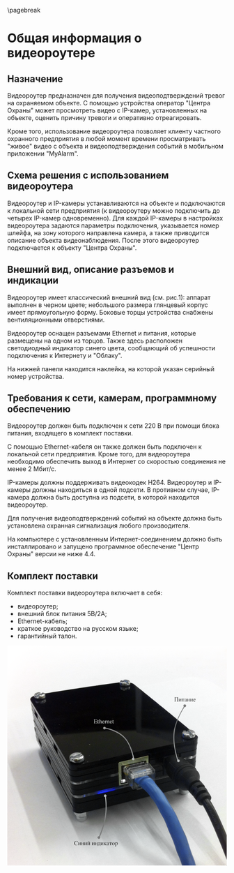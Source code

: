 \pagebreak

# Общая информация о видеороутере

## Назначение

Видеороутер предназначен для получения видеоподтверждений тревог на охраняемом объекте. С помощью устройства оператор "Центра Охраны" может просмотреть видео с IP-камер, установленных на объекте, оценить причину тревоги и оперативно отреагировать. 

Кроме того, использование видеороутера позволяет клиенту частного охранного предприятия в любой момент времени просматривать "живое" видео с объекта и видеоподтверждения событий в мобильном приложении "MyAlarm".

## Схема решения с использованием видеороутера

Видеороутер и IP-камеры устанавливаются на объекте и подключаются к локальной сети предприятия (к видеороутеру можно подключить до четырех IP-камер одновременно). Для каждой IP-камеры в настройках видеороутера задаются параметры подключения, указывается номер шлейфа, на зону которого направлена камера, а также приводится описание объекта видеонаблюдения. После этого видеороутер подключается к объекту "Центра Охраны".

## Внешний вид, описание разъемов и индикации

Видеороутер имеет классический внешний вид (см. рис.1): аппарат выполнен в черном цвете; небольшого размера глянцевый корпус имеет прямоугольную форму. Боковые торцы устройства снабжены вентиляционными отверстиями.

Видеороутер оснащен разъемами Ethernet и питания, которые размещены на одном из торцов. Также здесь расположен светодиодный индикатор синего цвета, сообщающий об успешности подключения к Интернету и "Облаку".

На нижней панели находится наклейка, на которой указан серийный номер устройства.

## Требования к сети, камерам, программному обеспечению

Видеороутер должен быть подключен к сети 220 В при помощи блока питания, входящего в комплект поставки. 

С помощью Ethernet-кабеля он также должен быть подключен к локальной сети предприятия. Кроме того, для видеороутера необходимо обеспечить выход в Интернет со скоростью соединения не менее 2 Мбит/с.

IP-камеры должны поддерживать видеокодек H264. Видеороутер и IP-камеры должны находиться в одной подсети. В противном случае, IP-камера должна быть доступна из подсети, в которой находится видеороутер.

Для получения видеоподтверждений событий на объекте должна быть установлена охранная сигнализация любого производителя. 

На компьютере с установленным Интернет-соединением должно быть инсталлировано и запущено программное обеспечение "Центр Охраны" версии не ниже 4.4.

## Комплект поставки

Комплект поставки видеороутера включает в себя:

* видеороутер;
* внешний блок питания 5В/2А;
* Ethernet-кабель;
* краткое руководство на русском языке;
* гарантийный талон.

![Внешний вид видеороутера][id-00-01]

[id-00-01]: img/vr-small.png "Внешний вид видеороутера"
